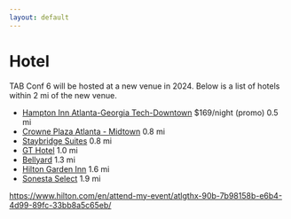 ```yaml
---
layout: default
---
```


# Hotel

TAB Conf 6 will be hosted at a new venue in 2024. Below is a list of hotels within 2 mi of the new venue.

- [Hampton Inn Atlanta-Georgia Tech-Downtown](https://www.hilton.com/en/attend-my-event/atlgthx-90b-7b98158b-e6b4-4d99-89fc-33bb8a5c65eb/) $169/night (promo) 0.5 mi
- [Crowne Plaza Atlanta - Midtown](https://www.ihg.com/crowneplaza/hotels/us/en/atlanta/atlpw/hoteldetail) 0.8 mi
- [Staybridge Suites](https://www.ihg.com/staybridge/hotels/us/en/atlanta/atlpe/hoteldetail) 0.8 mi
- [GT Hotel](https://www.gatechhotel.com) 1.0 mi
- [Bellyard](https://www.marriott.com/en-us/hotels/atltm-bellyard-west-midtown-atlanta-a-tribute-portfolio-hotel/overview/) 1.3 mi
- [Hilton Garden Inn](https://www.hilton.com/en/hotels/atlamgi-hilton-garden-inn-atlanta-midtown ) 1.6 mi
- [Sonesta Select](https://www.sonesta.com/sonesta-select/ga/atlanta/sonesta-select-atlanta-midtown-georgia-tech) 1.9 mi

https://www.hilton.com/en/attend-my-event/atlgthx-90b-7b98158b-e6b4-4d99-89fc-33bb8a5c65eb/
